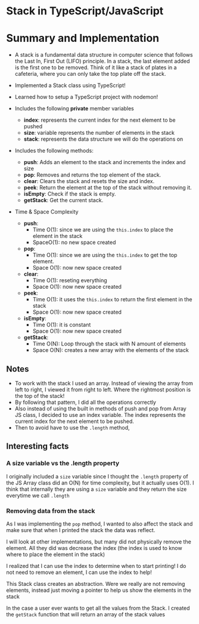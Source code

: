 # Stack in TypeScript/JavaScript

# Summary and Implementation

-   A stack is a fundamental data structure in computer science that follows the Last In, First Out (LIFO) principle. In a stack, the last element added is the first one to be removed. Think of it like a stack of plates in a cafeteria, where you can only take the top plate off the stack.

-   Implemented a Stack class using TypeScript!
-   Learned how to setup a TypeScript project with nodemon!
-   Includes the following **private** member variables

    -   **index**: represents the current index for the next element to be pushed
    -   **size**: variable represents the number of elements in the stack
    -   **stack**: represents the data structure we will do the operations on

-   Includes the following methods:

    -   **push**: Adds an element to the stack and increments the index and size
    -   **pop**: Removes and returns the top element of the stack.
    -   **clear**: Clears the stack and resets the size and index.
    -   **peek**: Return the element at the top of the stack without removing it.
    -   **isEmpty**: Check if the stack is empty.
    -   **getStack**: Get the current stack.

-   Time & Space Complexity
    -   **push**:
        -   Time O(1): since we are using the `this.index` to place the element in the stack
        -   SpaceO(1): no new space created
    -   **pop**:
        -   Time O(1): since we are using the `this.index` to get the top element.
        -   Space O(1): now new space created
    -   **clear**:
        -   Time O(1): reseting everything
        -   Space O(1): now new space created
    -   **peek**:
        -   Time O(1): it uses the `this.index` to return the first element in the stack
        -   Space O(1): now new space created
    -   **isEmpty**:
        -   Time O(1): it is constant
        -   Space O(1): now new space created
    -   **getStack**:
        -   Time O(N): Loop through the stack with N amount of elements
        -   Space O(N): creates a new array with the elements of the stack

## Notes

-   To work with the stack I used an array. Instead of viewing the array from left to right, I viewed it from right to left. Where the rightmost position is the top of the stack!
-   By following that pattern, I did all the operations correctly
-   Also instead of using the built in methods of push and pop from Array JS class, I decided to use an index variable. The index represents the current index for the next element to be pushed.
-   Then to avoid have to use the `.length` method,

## Interesting facts

### A size variable vs the .length property

I originally included a `size` variable since I thought the `.length` property of the JS Array class did an O(N) for time complexity, but it actually uses O(1). I think that internally they are using a `size` variable and they return the size everytime we call `.length`

### Removing data from the stack

As I was implementing the `pop` method, I wanted to also affect the stack and make sure that when I printed the stack the data was reflect.

I will look at other implementations, but many did not physically remove the element.
All they did was decrease the index (the index is used to know where to place the element in the stack)

I realized that I can use the index to determine when to start printing! I do not need to remove an element, I can use the index to help!

This Stack class creates an abstraction. Were we really are not removing elements, instead just moving a pointer to help us show the elements in the stack

In the case a user ever wants to get all the values from the Stack. I created the `getStack` function that will return an array of the stack values
